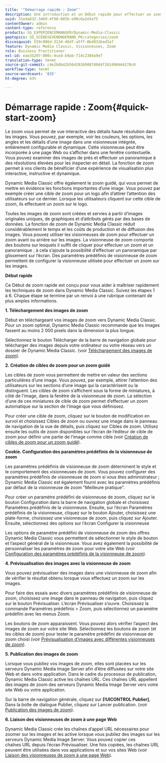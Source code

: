 ```yaml
---
title: '"Démarrage rapide : Zoom"'
description: Une introduction et un Début rapide pour effectuer un zoom pour vous aider à maîtriser rapidement les opérations.
uuid: 31eda632-3469-4f90-885b-e90c6a2e5e75
contentOwner: admin
content-type: reference
products: SG_EXPERIENCEMANAGER/Dynamic-Media-Classic
geptopics: SG_SCENESEVENONDEMAND_PK/categories/zoom
discoiquuid: 559c986d-313d-46df-a5ff-0b49316ad3a7
feature: Dynamic Media Classic, Visionneuses, Zoom
role: Business Practitioner
exl-id: eae35207-000c-4ced-b9ab-714c2384a9e7
translation-type: tm+mt
source-git-commit: c4e2b8b42b56420269087d0d4f262490464270c0
workflow-type: tm+mt
source-wordcount: '835'
ht-degree: 63%

---
```


# Démarrage rapide : Zoom{#quick-start-zoom}

Le zoom vous permet de vue interactive des détails haute résolution dans les images. Vous pouvez, par exemple, voir les couleurs, les options, les angles et les détails d’une image dans une visionneuse intégrée, entièrement configurable et dynamique. Cette visionneuse peut être incorporée à une page Web ou s’afficher dans une fenêtre contextuelle. Vous pouvez examiner des images de près et effectuer un panoramique à des résolutions élevées pour les inspecter en détail. La fonction de zoom permet à vos clients de bénéficier d’une expérience de visualisation plus interactive, instructive et dynamique. 

Dynamic Media Classic offre également le zoom guidé, qui vous permet de mettre en évidence les fonctions importantes d’une image. Vous pouvez par exemple créer une cible de zoom pour un logo afin d’attirer l’attention des utilisateurs sur ce dernier. Lorsque les utilisateurs cliquent sur cette cible de zoom, ils effectuent un zoom sur le logo.

Toutes les images de zoom sont créées et servies à partir d’images originales uniques, de graphiques et d’attributs gérés par des bases de données. La fonction de zoom de Dynamic Media Classic réduit considérablement le temps et les coûts de production et de diffusion des images. Vous pouvez utiliser les visionneuses de zoom pour effectuer un zoom avant ou arrière sur les images. La visionneuse de zoom comporte des boutons sur lesquels il suffit de cliquer pour effectuer un zoom et un panoramique ; à cela s’ajoute la possibilité d’effectuer un panoramique par glissement sur l’écran. Des paramètres prédéfinis de visionneuse de zoom permettent de configurer la visionneuse utilisée pour effectuer un zoom sur les images.

**Début rapide**

Ce Début de zoom rapide est conçu pour vous aider à maîtriser rapidement les techniques de zoom dans Dynamic Media Classic. Suivez les étapes 1 à 6. Chaque étape se termine par un renvoi à une rubrique contenant de plus amples informations.

**1. Téléchargement des images de zoom**

Début en téléchargeant vos images de zoom vers Dynamic Media Classic. Pour un zoom optimal, Dynamic Media Classic recommande que les images fassent au moins 2 000 pixels dans la dimension la plus longue.

Sélectionnez le bouton Télécharger de la barre de navigation globale pour télécharger des images depuis votre ordinateur ou votre réseau vers un dossier de Dynamic Media Classic. (voir [Téléchargement des images de zoom](uploading-zoom-images.md#uploading_zoom_images)).

**2. Création de cibles de zoom pour un zoom guidé**

Les cibles de zoom vous permettent de mettre en valeur des sections particulières d’une image. Vous pouvez, par exemple, attirer l’attention des utilisateurs sur les sections d’une image qui la caractérisent ou la distinguent. Les cibles de zoom s’affichent sous la forme de miniatures, à côté de l’image, dans la fenêtre de la visionneuse de zoom. La sélection d’une de ces miniatures de cible de zoom permet d’effectuer un zoom automatique sur la section de l’image que vous définissez.

Pour créer une cible de zoom, cliquez sur le bouton de modification en survol et choisissez Cibles de zoom ou ouvrez une image dans le panneau de navigation de la vue de détails, puis cliquez sur Cibles de zoom. Utilisez ensuite les outils de zoom disponibles sur l’écran de l’éditeur de cible de zoom pour définir une partie de l’image comme cible (voir [Création de cibles de zoom pour un zoom guidé](creating-zoom-targets-guided-zoom.md#creating_zoom_targets_for_guided_zoom)).

**Cookie. Configuration des paramètres prédéfinis de la visionneuse de zoom**

Les paramètres prédéfinis de visionneuse de zoom déterminent le style et le comportement des visionneuses de zoom. Vous pouvez configurer des paramètres prédéfinis de visionneuse de zoom si vous êtes administrateur ; Dynamic Media Classic est également fourni avec les paramètres prédéfinis par défaut de la visionneuse de zoom &quot;Meilleure pratique&quot;.

Pour créer un paramètre prédéfini de visionneuse de zoom, cliquez sur le bouton Configuration dans la barre de navigation globale et choisissez Paramètres prédéfinis de la visionneuse. Ensuite, sur l’écran Paramètres prédéfinis de la visionneuse, cliquez sur le bouton Ajouter, choisissez une plate-forme, choisissez une visionneuse de zoom, puis cliquez sur Ajouter. Ensuite, sélectionnez des options sur l’écran Configurer la visionneuse 

Les options de paramètre prédéfini de visionneuse de zoom des offres Dynamic Media Classic vous permettent de sélectionner le style de bouton et l’aspect général de la visionneuse. Vous avez également la possibilité de personnaliser les paramètres de zoom pour votre site Web (voir [Configuration des paramètres prédéfinis de la visionneuse de zoom](setting-zoom-viewer-presets.md#setting_up_zoom_viewer_presets)).

**4. Prévisualisation des images avec la visionneuse de zoom**

Vous pouvez prévisualiser des images dans une visionneuse de zoom afin de vérifier le résultat obtenu lorsque vous effectuez un zoom sur les images.

Pour faire des essais avec divers paramètres prédéfinis de visionneuse de zoom, choisissez une image dans le panneau de navigation, puis cliquez sur le bouton Prévisualiser. L’écran Prévisualiser s’ouvre. Choisissez la commande Paramètres prédéfinis > Zoom, puis sélectionnez un paramètre prédéfini avec les menus Zoom.

Les boutons de zoom apparaissent. Vous pouvez alors vérifier l’aspect des images de zoom sur votre site Web. Sélectionnez les boutons de zoom (et les cibles de zoom) pour tester le paramètre prédéfini de visionneuse de zoom choisi (voir [Prévisualisation d’images avec différentes visionneuses de zoom](previewing-image-assets-different-zoom.md#previewing_image_assets_with_different_zoom_viewers)).

**5. Publication des images de zoom**

Lorsque vous publiez vos images de zoom, elles sont placées sur les serveurs Dynamic Media Image Server afin d’être diffusées sur votre site Web et dans votre application. Dans le cadre du processus de publication, Dynamic Media Classic active les chaînes URL. Ces chaînes URL appellent des images de zoom des serveurs Dynamic Media Image Server vers votre site Web ou votre application.

Sur la barre de navigation générale, cliquez sur **[!UICONTROL Publier]**, Dans la boîte de dialogue Publier, cliquez sur Lancer publication. (voir [Publication des images de zoom](publishing-zoom-images.md#publishing_zoom_images)).

**6. Liaison des visionneuses de zoom à une page Web**

Dynamic Media Classic crée les chaînes d’appel URL nécessaires pour zoomer sur les images et les active lorsque vous publiez des images sur les serveurs Dynamic Media Image Server. Vous pouvez copier ces chaînes URL depuis l’écran Prévisualiser. Une fois copiées, les chaînes URL peuvent être utilisées dans vos applications et sur vos sites Web (voir [Liaison des visionneuses de zoom à une page Web](linking-zoom-viewers-web-pages.md#linking_zoom_viewers_to_your_web_pages)).

